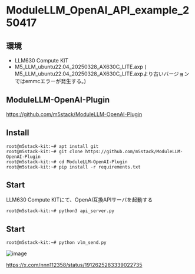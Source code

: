 # ModuleLLM_OpenAI_API_example_250417

## 環境

 - LLM630 Compute KIT
 - M5_LLM_ubuntu22.04_20250328_AX630C_LITE.axp
( M5_LLM_ubuntu22.04_20250328_AX630C_LITE.axpより古いバージョンではemmcエラーが発生する。)


## ModuleLLM-OpenAI-Plugin

https://github.com/m5stack/ModuleLLM-OpenAI-Plugin


## Install

```
root@m5stack-kit:~# apt install git 
root@m5stack-kit:~# git clone https://github.com/m5stack/ModuleLLM-OpenAI-Plugin
root@m5stack-kit:~# cd ModuleLLM-OpenAI-Plugin
root@m5stack-kit:~# pip install -r requirements.txt 
```

## Start

 LLM630 Compute KITにて、OpenAI互換APIサーバを起動する
```
root@m5stack-kit:~# python3 api_server.py 
```



## Start

```
root@m5stack-kit:~# python vlm_send.py
```

![image](https://github.com/user-attachments/assets/a3810700-e0a7-4bbf-9535-3a378201f35b)

https://x.com/nnn112358/status/1912625283339022735
